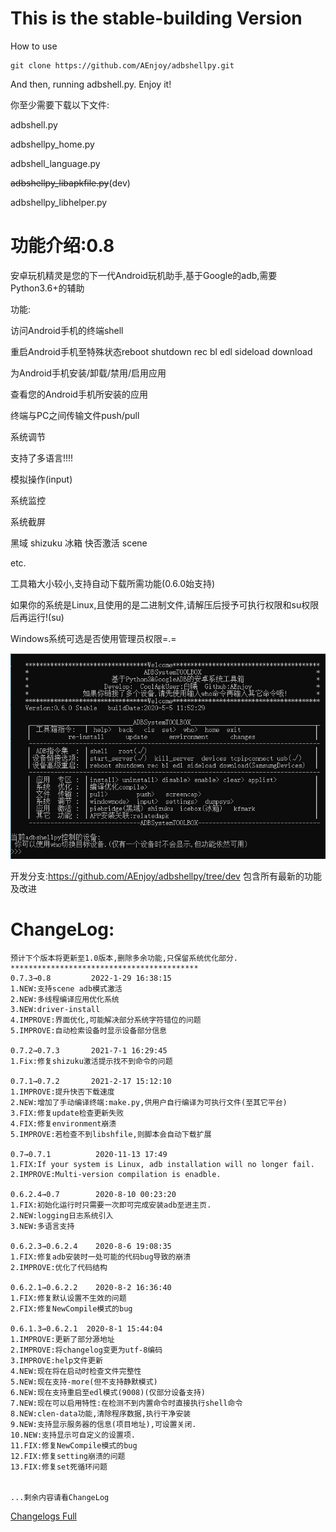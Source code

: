 # This is the stable-building Version

How to use

```
git clone https://github.com/AEnjoy/adbshellpy.git
```

And then, running adbshell.py. Enjoy it!

你至少需要下载以下文件:

adbshell.py

adbshellpy_home.py

adbshell_language.py

~~adbshellpy_libapkfile.py~~(dev)

adbshellpy_libhelper.py



# 功能介绍:0.8

安卓玩机精灵是您的下一代Android玩机助手,基于Google的adb,需要Python3.6+的辅助

功能:

访问Android手机的终端shell

重启Android手机至特殊状态reboot shutdown rec bl edl sideload download

为Android手机安装/卸载/禁用/启用应用

查看您的Android手机所安装的应用

终端与PC之间传输文件push/pull

系统调节

支持了多语言!!!!

模拟操作(input)

系统监控

系统截屏

黑域 shizuku  冰箱  快否激活 scene

etc.

工具箱大小较小,支持自动下载所需功能(0.6.0始支持)

如果你的系统是Linux,且使用的是二进制文件,请解压后授予可执行权限和su权限后再运行!(su)

Windows系统可选是否使用管理员权限=.=

![功能界面](des.png)

开发分支:https://github.com/AEnjoy/adbshellpy/tree/dev 包含所有最新的功能及改进

# ChangeLog:

```
预计下个版本将更新至1.0版本,删除多余功能,只保留系统优化部分.
******************************************
0.7.3→0.8         2022-1-29 16:38:15
1.NEW:支持scene adb模式激活
2.NEW:多线程编译应用优化系统
3.NEW:driver-install
4.IMPROVE:界面优化,可能解决部分系统字符错位的问题
5.IMPROVE:自动检索设备时显示设备部分信息

0.7.2→0.7.3       2021-7-1 16:29:45
1.Fix:修复shizuku激活提示找不到命令的问题

0.7.1→0.7.2       2021-2-17 15:12:10
1.IMPROVE:提升快否下载速度
2.NEW:增加了手动编译终端:make.py,供用户自行编译为可执行文件(至其它平台)
3.FIX:修复update检查更新失败
4.FIX:修复environment崩溃
5.IMPROVE:若检查不到libshfile,则脚本会自动下载扩展

0.7→0.7.1          2020-11-13 17:49
1.FIX:If your system is Linux, adb installation will no longer fail.
2.IMPROVE:Multi-version compilation is enadble.

0.6.2.4→0.7        2020-8-10 00:23:20
1.FIX:初始化运行时只需要一次即可完成安装adb至进主页.
2.NEW:logging日志系统引入
3.NEW:多语言支持

0.6.2.3→0.6.2.4    2020-8-6 19:08:35
1.FIX:修复adb安装时一处可能的代码bug导致的崩溃
2.IMPROVE:优化了代码结构

0.6.2.1→0.6.2.2    2020-8-2 16:36:40
1.FIX:修复默认设置不生效的问题
2.FIX:修复NewCompile模式的bug

0.6.1.3→0.6.2.1  2020-8-1 15:44:04
1.IMPROVE:更新了部分源地址 
2.IMPROVE:将changelog变更为utf-8编码
3.IMPROVE:help文件更新
4.NEW:现在将在启动时检查文件完整性
5.NEW:现在支持-more(但不支持静默模式)
6.NEW:现在支持重启至edl模式(9008)(仅部分设备支持)
7.NEW:现在可以启用特性:在检测不到内置命令时直接执行shell命令
8.NEW:clen-data功能,清除程序数据,执行干净安装
9.NEW:支持显示服务器的信息(项目地址),可设置关闭.
10.NEW:支持显示可自定义的设置项.
11.FIX:修复NewCompile模式的bug
12.FIX:修复setting崩溃的问题
13.FIX:修复set死循环问题


...剩余内容请看ChangeLog

```

[Changelogs Full](Changlog)
